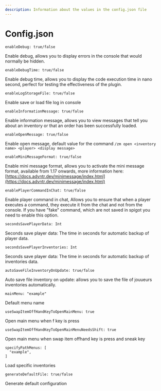 ```yaml
---
description: Information about the values in the config.json file
---
```


# Config.json

```
enableDebug: true/false
```

Enable debug, allows you to display errors in the console that would normally be hidden.



```
enableDebugTime: true/false
```

Enable debug time, allows you to display the code execution time in nano second, perfect for testing the effectiveness of the plugin.



```
enableLogStorageFile: true/false
```

Enable save or load file log in console



```
enableInformationMessage: true/false
```

Enable information message, allows you to view messages that tell you about an inventory or that an order has been successfully loaded.



```
enableOpenMessage: true/false
```

Enable open message, default value for the command `/zm open <inventory name> <player> <display message>`



```
enableMiniMessageFormat: true/false
```

Enable mini message format, allows you to activate the mini message format, available from 1.17 onwards, more information here: [https://docs.advntr.dev/minimessage/index.html](https://docs.advntr.dev/minimessage/index.html)



```
enablePlayerCommandInChat: true/false
```

Enable player command in chat, Allows you to ensure that when a player executes a command, they execute it from the chat and not from the console. If you have "fake" command, which are not saved in spigot you need to enable this option.



```
secondsSavePlayerData: Int
```

Seconds save player data: The time in seconds for automatic backup of player data.



```
secondsSavePlayerInventories: Int
```

Seconds save player data: The time in seconds for automatic backup of inventories data.



```
autoSaveFileInventoryOnUpdate: true/false
```

Auto save file inventory on update: allows you to save the file of jouueurs inventories automatically.



```
mainMenu: "example"
```

Default menu name



```
useSwapItemOffHandKeyToOpenMainMenu: true
```

Open main menu when f key is press



```
useSwapItemOffHandKeyToOpenMainMenuNeedsShift: true
```

Open main menu when swap item offhand key is press and sneak key



```
specifyPathMenus: [
  "example",
]
```

Load specific inventories



```
generateDefaultFile: true/false
```

Generate default configuration
